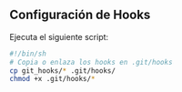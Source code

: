 ## Configuración de Hooks

Ejecuta el siguiente script:

```bash
#!/bin/sh
# Copia o enlaza los hooks en .git/hooks
cp git_hooks/* .git/hooks/
chmod +x .git/hooks/*

